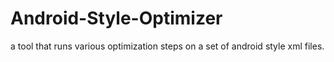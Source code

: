 Android-Style-Optimizer
=======================

a tool that runs various optimization steps on a set of android style xml files.
